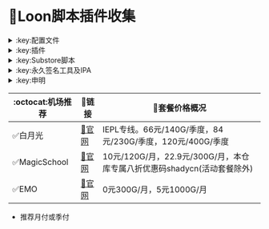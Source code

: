 # :balloon:Loon脚本插件收集  

<details>
  <summary>:key:配置文件</summary>    
    
|:octocat:配置文件|:link:链接|:pushpin:操作说明|
|--|--|--|
|:warning:含完整脚本及插件的配置文件|[:link:链接地址](https://raw.githubusercontent.com/deezertidal/private/main/Loon_Full.conf)|配置-编辑-从URL下载-粘贴链接（降低维护频率）
|:white_check_mark:基础配置文件（推荐）|[:link:链接地址](https://raw.githubusercontent.com/deezertidal/private/main/Loon_Basic.conf)|配置-编辑-从URL下载-粘贴链接（自行添加需要的脚本插件）

</details>

<details>
   <summary>:key:插件</summary>    

|:octocat:插件|:link:链接|:pushpin:操作说明|
|--|--|--|
|:white_check_mark:Sub-Store|[:link:链接地址](https://raw.githubusercontent.com/Peng-YM/Sub-Store/master/config/Loon.plugin)|配置-插件-粘贴链接
|:white_check_mark:百度云加速|[:link:链接地址](https://raw.githubusercontent.com/deezertidal/private/main/BaiduCloud.plugin)|配置-插件-粘贴链接
|:white_check_mark:扫描全能王|[:link:链接地址](https://raw.githubusercontent.com/deezertidal/private/main/CamScanner.plugin)|配置-插件-粘贴链接
|:white_check_mark:Emby|[:link:链接地址](https://raw.githubusercontent.com/deezertidal/private/main/Emby.plugin)|配置-插件-粘贴链接
|:white_check_mark:酷我会员|[:link:链接地址](https://raw.githubusercontent.com/deezertidal/private/main/KuwoVip.plugin)|配置-插件-粘贴链接
|:white_check_mark:酷我数字专辑解锁|[:link:链接地址](https://raw.githubusercontent.com/deezertidal/private/main/kuwo-unlock.plugin)|配置-插件-粘贴链接
|:white_check_mark:历史价格|[:link:链接地址](https://raw.githubusercontent.com/deezertidal/private/main/Price.plugin)|配置-插件-粘贴链接
|:white_check_mark:WPS会员解锁|[:link:链接地址](https://raw.githubusercontent.com/deezertidal/private/main/WPS.plugin)|配置-插件-粘贴链接
|:white_check_mark:Nicegram会员解锁|[:link:链接地址](https://raw.githubusercontent.com/deezertidal/private/main/nicegram.plugin)|配置-插件-粘贴链接
|:white_check_mark:财新文章解锁|[:link:链接地址](https://raw.githubusercontent.com/deezertidal/private/main/caixin.plugin)|配置-插件-粘贴链接
|:white_check_mark:spotify会员解锁|[:link:链接地址](https://raw.githubusercontent.com/deezertidal/private/main/SpotifyPremium.plugin)|配置-插件-粘贴链接
|:white_check_mark:SoundCloud Go+|[:link:链接地址](https://raw.githubusercontent.com/deezertidal/private/main/soundcloud.plugin)|配置-插件-粘贴链接
|❌Tidal会员解锁|[:link:链接地址](https://raw.githubusercontent.com/deezertidal/private/main/Tidal-HiFi.plugin)|配置-插件-粘贴链接
|:white_check_mark:切换百度搜索|[:link:链接地址](https://raw.githubusercontent.com/deezertidal/private/main/B-Search.plugin)|配置-插件-粘贴链接 地址栏输入bd+空格+关键字
|:white_check_mark:代理链路检测|[:link:链接地址](https://raw.githubusercontent.com/deezertidal/private/main/NodeLinkCheck.plugin)|配置-插件-粘贴链接
|:white_check_mark:网络模式切换|[:link:链接地址](https://raw.githubusercontent.com/deezertidal/private/main/Running-Mode.plugin)|配置-插件-粘贴链接 自行修改[脚本](https://raw.githubusercontent.com/deezertidal/private/main/Running-Mode.js)参数
|:white_check_mark:广告屏蔽|[:link:链接地址](https://raw.githubusercontent.com/deezertidal/private/main/AdBlock.plugin)|配置-插件-粘贴链接
|:white_check_mark:波点音乐|[:link:链接地址](https://raw.githubusercontent.com/deezertidal/private/main/Bodian.plugin)|配置-插件-粘贴链接
|:white_check_mark:禁用iOS更新|[:link:链接地址](https://raw.githubusercontent.com/deezertidal/private/main/DisableUpdate.plugin)|配置-插件-粘贴链接
|:white_check_mark:奈飞评分|[:link:链接地址](https://raw.githubusercontent.com/deezertidal/private/main/Ratings.plugin)|配置-插件-粘贴链接
|:white_check_mark:番茄小说|[:link:链接地址](https://raw.githubusercontent.com/deezertidal/private/main/fanqienovel.plugin)|配置-插件-粘贴链接
|:white_check_mark:TestFlight|[:link:链接地址](https://raw.githubusercontent.com/deezertidal/private/main/iRingo_TestFlight.plugin)|配置-插件-粘贴链接
|:white_check_mark:BoxJS|[:link:链接地址](https://raw.githubusercontent.com/chavyleung/scripts/master/box/rewrite/boxjs.rewrite.loon.tf.plugin)|配置-插件-粘贴链接-safari-boxjs.com-添加到主屏幕
|:white_check_mark:Bili换区|[:link:链接地址](https://raw.githubusercontent.com/Coldvvater/Loon/master/Plugin/Bili_Auto_Regions.plugin)|配置-插件-粘贴链接
|:white_check_mark:Q-Search|[:link:链接地址](https://raw.githubusercontent.com/Coldvvater/Loon/master/Plugin/Q-Search.plugin)|配置-插件-粘贴链接（需设置duckduckgo为默认搜索引擎）
|:white_check_mark:豆瓣影视|[:link:链接地址](https://raw.githubusercontent.com/Coldvvater/Loon/master/Plugin/DouBanPlay.plugin)|配置-插件-粘贴链接
|:white_check_mark:字幕增强双语|[:link:链接地址](https://raw.githubusercontent.com/DualSubs/DualSubs/main/plugin/DualSubs.plugin)|配置-插件-粘贴链接
|:white_check_mark:YouTube双语|[:link:链接地址](https://raw.githubusercontent.com/DualSubs/DualSubs/main/plugin/DualSubs.YouTube.plugin)|配置-插件-粘贴链接
|:white_check_mark:签到脚本Cookie获取|[:link:链接地址](https://raw.githubusercontent.com/NobyDa/Script/master/Loon/Loon_GetCookie.plugin)|配置-插件-粘贴链接
|:white_check_mark:TF账户管理|[:link:链接地址](https://raw.githubusercontent.com/NobyDa/Script/master/Loon/Loon_TF_Account.plugin)|配置-插件-粘贴链接
|:white_check_mark:巴哈姆特动画疯|[:link:链接地址](https://raw.githubusercontent.com/NobyDa/Script/master/Loon/Loon_Bahamut_ADS.plugin)|配置-插件-粘贴链接
|:white_check_mark:115网盘|[:link:链接地址](https://raw.githubusercontent.com/Tartarus2014/Loon-Script/master/Plugin/115.plugin)|配置-插件-粘贴链接
|:white_check_mark:节点流媒体支持检测|[:link:链接地址](https://raw.githubusercontent.com/Tartarus2014/Loon-Script/master/Plugin/MediaCheck.plugin)|配置-插件-粘贴链接
|:white_check_mark:Youtube去广告|[:link:链接地址](https://raw.githubusercontent.com/Tartarus2014/Loon-Script/master/Plugin/Block/YouTubeAds.plugin)|配置-插件-粘贴链接
|:white_check_mark:微博去广告|[:link:链接地址](https://raw.githubusercontent.com/Tartarus2014/Loon-Script/master/Plugin/Block/WeiboAds.plugin)|配置-插件-粘贴链接
|:white_check_mark:知乎去广告|[:link:链接地址](https://raw.githubusercontent.com/Tartarus2014/Loon-Script/master/Plugin/Block/ZhiHu.plugin)|配置-插件-粘贴链接
|:white_check_mark:跳过代理检测|[:link:链接地址](https://raw.githubusercontent.com/Tartarus2014/Loon-Script/master/Plugin/skip-proxy.plugin)|配置-插件-粘贴链接
|:white_check_mark:DNS解析|[:link:链接地址](https://raw.githubusercontent.com/VirgilClyne/VirgilClyne/main/modules/DNS/DNS.plugin)|配置-插件-粘贴链接
|:white_check_mark:iOS天气|[:link:链接地址](https://raw.githubusercontent.com/VirgilClyne/iRingo/main/plugin/Weather.plugin)|配置-插件-粘贴链接
|:white_check_mark:iOS定位|[:link:链接地址](https://raw.githubusercontent.com/VirgilClyne/iRingo/main/plugin/Location.plugin)|配置-插件-粘贴链接
|:white_check_mark:iOSMitM|[:link:链接地址](https://raw.githubusercontent.com/VirgilClyne/iRingo/main/plugin/MitM.plugin)|配置-插件-粘贴链接
|:white_check_mark:Siri|[:link:链接地址](https://raw.githubusercontent.com/VirgilClyne/iRingo/main/plugin/Siri.plugin)|配置-插件-粘贴链接
|:white_check_mark:Apple News|[:link:链接地址](https://raw.githubusercontent.com/VirgilClyne/iRingo/main/plugin/News.plugin)|配置-插件-粘贴链接
|:white_check_mark:Apple TV|[:link:链接地址](https://raw.githubusercontent.com/VirgilClyne/iRingo/main/plugin/TV.plugin)|配置-插件-粘贴链接
|:white_check_mark:流利说解锁|[:link:链接地址](https://raw.githubusercontent.com/deezertidal/private/main/lls.plugin)|配置-插件-粘贴链接
|:white_check_mark:JibJab|[:link:链接地址](https://raw.githubusercontent.com/deezertidal/private/main/jibjab.plugin)|配置-插件-粘贴链接
|:white_check_mark:Mix Camera|[:link:链接地址](https://raw.githubusercontent.com/deezertidal/private/main/mix.plugin)|配置-插件-粘贴链接
|:white_check_mark:Picsart|[:link:链接地址](https://raw.githubusercontent.com/deezertidal/private/main/picsart.plugin)|配置-插件-粘贴链接
|:white_check_mark:Polarr|[:link:链接地址](https://raw.githubusercontent.com/deezertidal/private/main/polarr.plugin)|配置-插件-粘贴链接
|:white_check_mark:皮皮虾|[:link:链接地址](https://raw.githubusercontent.com/deezertidal/private/main/ppx.plugin)|配置-插件-粘贴链接
|:white_check_mark:VSCO|[:link:链接地址](https://raw.githubusercontent.com/deezertidal/private/main/vsco.plugin)|配置-插件-粘贴链接
|:white_check_mark:小影|[:link:链接地址](https://raw.githubusercontent.com/deezertidal/private/main/xiaoying.plugin)|配置-插件-粘贴链接
|:white_check_mark:香蕉视频|[:link:链接地址](https://raw.githubusercontent.com/deezertidal/private/main/xjsp.plugin)|配置-插件-粘贴链接
|:white_check_mark:ColorWidgets小组件|[:link:链接地址](https://raw.githubusercontent.com/deezertidal/private/main/colorwidgets.plugin)|配置-插件-粘贴链接
|:white_check_mark:Alarmy闹钟解锁|[:link:链接地址](https://raw.githubusercontent.com/deezertidal/private/main/alarmy.plugin)|配置-插件-粘贴链接
|:white_check_mark:彩云天气提醒|[:link:链接地址](https://raw.githubusercontent.com/deezertidal/private/main/caiyun.plugin)|配置-插件-粘贴链接
|:white_check_mark:Aloha浏览器|[:link:链接地址](https://raw.githubusercontent.com/deezertidal/private/main/aloha.plugin)|配置-插件-粘贴链接
|:white_check_mark:BedtimeFan助眠风扇|[:link:链接地址](https://raw.githubusercontent.com/deezertidal/private/main/BedtimeFan.plugin)|配置-插件-粘贴链接
|:white_check_mark:Bazaart解锁|[:link:链接地址](https://raw.githubusercontent.com/deezertidal/private/main/bazaart.plugin)|配置-插件-粘贴链接
|:white_check_mark:DailyYoga解锁|[:link:链接地址](https://raw.githubusercontent.com/deezertidal/private/main/daily-yoga.plugin)|配置-插件-粘贴链接
|:white_check_mark:Darkroom解锁|[:link:链接地址](https://raw.githubusercontent.com/deezertidal/private/main/darkroom.plugin)|配置-插件-粘贴链接
|:white_check_mark:Fabulous解锁|[:link:链接地址](https://raw.githubusercontent.com/deezertidal/private/main/fabulous.plugin)|配置-插件-粘贴链接
|:white_check_mark:Invideo解锁|[:link:链接地址](https://raw.githubusercontent.com/deezertidal/private/main/invideo.plugin)|配置-插件-粘贴链接
|:white_check_mark:忆飞Gif解锁|[:link:链接地址](https://raw.githubusercontent.com/deezertidal/private/main/giftr.plugin)|配置-插件-粘贴链接
|:white_check_mark:句读解锁|[:link:链接地址](https://raw.githubusercontent.com/deezertidal/private/main/judou.plugin)|配置-插件-粘贴链接
|:white_check_mark:Kika会员解锁|[:link:链接地址](https://raw.githubusercontent.com/deezertidal/private/main/kika.plugin)|配置-插件-粘贴链接
|:white_check_mark:Mojo会员解锁|[:link:链接地址](https://raw.githubusercontent.com/deezertidal/private/main/mojo.plugin)|配置-插件-粘贴链接
|:white_check_mark:Musixmatch解锁|[:link:链接地址](https://raw.githubusercontent.com/deezertidal/private/main/musixmatch.plugin)|配置-插件-粘贴链接
|:white_check_mark:MyFitnessPal解锁|[:link:链接地址](https://raw.githubusercontent.com/deezertidal/private/main/myfitnesspal.plugin)|配置-插件-粘贴链接
|:white_check_mark:Now冥想解锁|[:link:链接地址](https://raw.githubusercontent.com/deezertidal/private/main/now.plugin)|配置-插件-粘贴链接
|:white_check_mark:奶由壁纸解锁|[:link:链接地址](https://raw.githubusercontent.com/deezertidal/private/main/nybz.plugin)|配置-插件-粘贴链接
|:white_check_mark:Piccollage解锁|[:link:链接地址](https://raw.githubusercontent.com/deezertidal/private/main/piccollage.plugin)|配置-插件-粘贴链接
|:white_check_mark:Pixelcut解锁|[:link:链接地址](https://raw.githubusercontent.com/deezertidal/private/main/pixelcut.plugin)|配置-插件-粘贴链接
|:white_check_mark:时光手账解锁|[:link:链接地址](https://raw.githubusercontent.com/deezertidal/private/main/sgsz.plugin)|配置-插件-粘贴链接
|:white_check_mark:ShadowLink解锁会员节点|[:link:链接地址](https://raw.githubusercontent.com/deezertidal/private/main/shadowlinkvpn.plugin)|配置-插件-粘贴链接
|:white_check_mark:Smallpdf解锁|[:link:链接地址](https://raw.githubusercontent.com/deezertidal/private/main/smallpdf.plugin)|配置-插件-粘贴链接
|:white_check_mark:Tangerine解锁|[:link:链接地址](https://raw.githubusercontent.com/deezertidal/private/main/tangerine.plugin)|配置-插件-粘贴链接
|:white_check_mark:Ten Percent解锁|[:link:链接地址](https://raw.githubusercontent.com/deezertidal/private/main/tenpercent.plugin)|配置-插件-粘贴链接
|:white_check_mark:迅雷会员解锁|[:link:链接地址](https://raw.githubusercontent.com/deezertidal/private/main/thunder.plugin)|配置-插件-粘贴链接
|:white_check_mark:Workout For Women解锁|[:link:链接地址](https://raw.githubusercontent.com/deezertidal/private/main/wfw.plugin)|配置-插件-粘贴链接
|:white_check_mark:Widgetsmith解锁|[:link:链接地址](https://raw.githubusercontent.com/deezertidal/private/main/widgetsmith.plugin)|配置-插件-粘贴链接
|:white_check_mark:万能变声器解锁|[:link:链接地址](https://raw.githubusercontent.com/deezertidal/private/main/wnbsq.plugin)|配置-插件-粘贴链接
|:white_check_mark:指尖时光解锁会员|[:link:链接地址](https://raw.githubusercontent.com/deezertidal/private/main/zjsg.plugin)|配置-插件-粘贴链接
|:white_check_mark:傲软抠图会员|[:link:链接地址](https://raw.githubusercontent.com/deezertidal/private/main/apowersoft.plugin)|配置-插件-粘贴链接
|:white_check_mark:Appraven Pro|[:link:链接地址](https://raw.githubusercontent.com/deezertidal/private/main/appraven.plugin)|配置-插件-粘贴链接
|:white_check_mark:布丁锁屏|[:link:链接地址](https://raw.githubusercontent.com/deezertidal/private/main/bdsp.plugin)|配置-插件-粘贴链接
|:white_check_mark:Bilibili 1080P|[:link:链接地址](https://raw.githubusercontent.com/deezertidal/private/main/bili.plugin)|配置-插件-粘贴链接
|:white_check_mark:BOOM会员解锁|[:link:链接地址](https://raw.githubusercontent.com/deezertidal/private/main/boom.plugin)|配置-插件-粘贴链接
|:white_check_mark:克拉壁纸|[:link:链接地址](https://raw.githubusercontent.com/deezertidal/private/main/clarity.plugin)|配置-插件-粘贴链接
|:white_check_mark:彩云天气SVIP|[:link:链接地址](https://raw.githubusercontent.com/deezertidal/private/main/colorweather.plugin)|配置-插件-粘贴链接
|:white_check_mark:Ellabook VIP|[:link:链接地址](https://raw.githubusercontent.com/deezertidal/private/main/ellabook.plugin)|配置-插件-粘贴链接
|:white_check_mark:Fimo Pro|[:link:链接地址](https://raw.githubusercontent.com/deezertidal/private/main/fimo.plugin)|配置-插件-粘贴链接
|:white_check_mark:FT中文网|[:link:链接地址](https://raw.githubusercontent.com/deezertidal/private/main/ft.plugin)|配置-插件-粘贴链接
|:white_check_mark:i Love PDF解锁|[:link:链接地址](https://raw.githubusercontent.com/deezertidal/private/main/ilovepdf.plugin)|配置-插件-粘贴链接
|:white_check_mark:美图秀秀VIP|[:link:链接地址](https://raw.githubusercontent.com/deezertidal/private/main/meituxx.plugin)|配置-插件-粘贴链接
|:white_check_mark:起伏会员解锁|[:link:链接地址](https://raw.githubusercontent.com/deezertidal/private/main/qifu.plugin)|配置-插件-粘贴链接
|:white_check_mark:Symbolab Pro|[:link:链接地址](https://raw.githubusercontent.com/deezertidal/private/main/symbolab.plugin)|配置-插件-粘贴链接
|:white_check_mark:Pixiv Show|[:link:链接地址](https://raw.githubusercontent.com/I-am-R-E/Functional-Store-Hub/Master/PixivShow/Loon.plugin)|配置-插件-粘贴链接
|:white_check_mark:B612咔叽|[:link:链接地址](https://raw.githubusercontent.com/deezertidal/private/main/b612.plugin)|配置-插件-粘贴链接
|:white_check_mark:儿歌点点会员|[:link:链接地址](https://raw.githubusercontent.com/deezertidal/private/main/egdd.plugin)|配置-插件-粘贴链接
|:white_check_mark:hyperweb会员解锁|[:link:链接地址](https://raw.githubusercontent.com/deezertidal/private/main/hyperweb.plugin)|配置-插件-粘贴链接
|:white_check_mark:Molycam会员|[:link:链接地址](https://raw.githubusercontent.com/deezertidal/private/main/molycam.plugin)|配置-插件-粘贴链接
|:white_check_mark:Photomath会员|[:link:链接地址](https://raw.githubusercontent.com/deezertidal/private/main/photomath.plugin)|配置-插件-粘贴链接
|:white_check_mark:西窗烛解锁|[:link:链接地址](https://raw.githubusercontent.com/deezertidal/private/main/xcz.plugin)|配置-插件-粘贴链接
|:white_check_mark:Accuweather解锁|[:link:链接地址](https://raw.githubusercontent.com/deezertidal/private/main/accu.plugin)|配置-插件-粘贴链接
|:white_check_mark:Meistertask解锁|[:link:链接地址](https://raw.githubusercontent.com/deezertidal/private/main/meistertask.plugin)|配置-插件-粘贴链接
|:white_check_mark:一言解锁|[:link:链接地址](https://raw.githubusercontent.com/deezertidal/private/main/yiyan.plugin)|配置-插件-粘贴链接
|:white_check_mark:Fantastical解锁|[:link:链接地址](https://raw.githubusercontent.com/deezertidal/private/main/fantastical.plugin)|配置-插件-粘贴链接
|:white_check_mark:云听解锁|[:link:链接地址](https://raw.githubusercontent.com/deezertidal/private/main/yunting.plugin)|配置-插件-粘贴链接
|:white_check_mark:豌豆清单解锁|[:link:链接地址](https://raw.githubusercontent.com/deezertidal/private/main/wdqd.plugin)|配置-插件-粘贴链接
|:white_check_mark:EMMO解锁|[:link:链接地址](https://raw.githubusercontent.com/deezertidal/private/main/emmo.plugin)|配置-插件-粘贴链接
|:white_check_mark:小习惯解锁|[:link:链接地址](https://raw.githubusercontent.com/deezertidal/private/main/xxg.plugin)|配置-插件-粘贴链接
|:white_check_mark:读书笔记解锁|[:link:链接地址](https://raw.githubusercontent.com/deezertidal/private/main/dsbj.plugin)|配置-插件-粘贴链接
|:white_check_mark:斑马海报解锁|[:link:链接地址](https://raw.githubusercontent.com/deezertidal/private/main/zebra.plugin)|配置-插件-粘贴链接
|:white_check_mark:My Plate解锁|[:link:链接地址](https://raw.githubusercontent.com/deezertidal/private/main/myplate.plugin)|配置-插件-粘贴链接
|❌I AM解锁|[:link:链接地址](https://raw.githubusercontent.com/deezertidal/private/main/iam.plugin)|配置-插件-粘贴链接
|:white_check_mark:iMuseum解锁|[:link:链接地址](https://raw.githubusercontent.com/deezertidal/private/main/imuseum.plugin)|配置-插件-粘贴链接
|:white_check_mark:Audiomack解锁|[:link:链接地址](https://raw.githubusercontent.com/deezertidal/private/main/audiomack.plugin)|配置-插件-粘贴链接
|:white_check_mark:Grammarly解锁|[:link:链接地址](https://raw.githubusercontent.com/deezertidal/private/main/grammarly.plugin)|配置-插件-粘贴链接
|:white_check_mark:TOKCAM解锁|[:link:链接地址](https://raw.githubusercontent.com/deezertidal/private/main/tokcam.plugin)|配置-插件-粘贴链接
|:white_check_mark:图图记账解锁|[:link:链接地址](https://raw.githubusercontent.com/deezertidal/private/main/tutu.plugin)|配置-插件-粘贴链接
|:white_check_mark:WallCraft解锁|[:link:链接地址](https://raw.githubusercontent.com/deezertidal/private/main/wallcraft.plugin)|配置-插件-粘贴链接
|:white_check_mark:新语听书解锁|[:link:链接地址](https://raw.githubusercontent.com/deezertidal/private/main/xyts.plugin)|配置-插件-粘贴链接
|:white_check_mark:一甜相机解锁|[:link:链接地址](https://raw.githubusercontent.com/deezertidal/private/main/yitian.plugin)|配置-插件-粘贴链接
|:white_check_mark:Grow解锁|[:link:链接地址](https://raw.githubusercontent.com/deezertidal/private/main/grow.plugin)|配置-插件-粘贴链接
|:white_check_mark:Xmind思维导图|[:link:链接地址](https://raw.githubusercontent.com/deezertidal/private/main/xmind.plugin)|配置-插件-粘贴链接
|:white_check_mark:微信公众号去广告|[:link:链接地址](https://raw.githubusercontent.com/deezertidal/private/main/wechatad.plugin)|配置-插件-粘贴链接
|:white_check_mark:微博去广告|[:link:链接地址](https://raw.githubusercontent.com/deezertidal/private/main/weiboad.plugin)|配置-插件-粘贴链接
|:white_check_mark:APP启动页去广告|[:link:链接地址](https://raw.githubusercontent.com/deezertidal/private/main/startingad.plugin)|配置-插件-粘贴链接
|:white_check_mark:哔哩哔哩去广告|[:link:链接地址](https://raw.githubusercontent.com/deezertidal/private/main/biliad.plugin)|配置-插件-粘贴链接
|:white_check_mark:喜马拉雅去广告|[:link:链接地址](https://raw.githubusercontent.com/deezertidal/private/main/xmlyad.plugin)|配置-插件-粘贴链接
|:white_check_mark:网易蜗牛阅读|[:link:链接地址](https://raw.githubusercontent.com/deezertidal/private/main/wnds.plugin)|配置-插件-粘贴链接
|:white_check_mark:马卡龙玩图|[:link:链接地址](https://raw.githubusercontent.com/deezertidal/private/main/mklwt.plugin)|配置-插件-粘贴链接
|:white_check_mark:第一弹解锁|[:link:链接地址](https://raw.githubusercontent.com/deezertidal/private/main/dyd.plugin)|配置-插件-粘贴链接
|:white_check_mark:海豚记账本|[:link:链接地址](https://raw.githubusercontent.com/deezertidal/private/main/htjzb.plugin)|配置-插件-粘贴链接
|:white_check_mark:PEAK解锁|[:link:链接地址](https://raw.githubusercontent.com/deezertidal/private/main/peak.plugin)|配置-插件-粘贴链接
|:white_check_mark:Pillow解锁|[:link:链接地址](https://raw.githubusercontent.com/deezertidal/private/main/pillow.plugin)|配置-插件-粘贴链接
|:white_check_mark:PocketLists解锁|[:link:链接地址](https://raw.githubusercontent.com/deezertidal/private/main/pocketlists.plugin)|配置-插件-粘贴链接
|:white_check_mark:知音漫客解锁|[:link:链接地址](https://raw.githubusercontent.com/deezertidal/private/main/zymk.plugin)|配置-插件-粘贴链接
|:white_check_mark:有道云笔记解锁|[:link:链接地址](https://raw.githubusercontent.com/deezertidal/private/main/ydybj.plugin)|配置-插件-粘贴链接
|:white_check_mark:Vista看天下解锁|[:link:链接地址](https://raw.githubusercontent.com/deezertidal/private/main/vista.plugin)|配置-插件-粘贴链接
|:white_check_mark:PhotosShop Express会员解锁|[:link:链接地址](https://raw.githubusercontent.com/deezertidal/private/main/photoshop.plugin)|配置-插件-粘贴链接
|:white_check_mark:人人视频去广告|[:link:链接地址](https://raw.githubusercontent.com/deezertidal/private/main/rrsp.plugin)|配置-插件-粘贴链接
|:white_check_mark:七猫小说解锁|[:link:链接地址](https://raw.githubusercontent.com/deezertidal/private/main/qmxs.plugin)|配置-插件-粘贴链接
|:white_check_mark:漫画台小程序解锁|[:link:链接地址](https://raw.githubusercontent.com/deezertidal/private/main/mht.plugin)|配置-插件-粘贴链接
|:white_check_mark:Notability解锁|[:link:链接地址](https://raw.githubusercontent.com/deezertidal/private/main/notability.plugin)|配置-插件-粘贴链接
|:white_check_mark:爱美剧解锁|[:link:链接地址](https://raw.githubusercontent.com/deezertidal/private/main/amj.plugin)|配置-插件-粘贴链接
|:white_check_mark:白描黄金会员|[:link:链接地址](https://raw.githubusercontent.com/deezertidal/private/main/baimiao.plugin)|配置-插件-粘贴链接
|:white_check_mark:OldRoll相机解锁|[:link:链接地址](https://raw.githubusercontent.com/deezertidal/private/main/oldroll.plugin)|配置-插件-粘贴链接
|:white_check_mark:少年得到解锁会员|[:link:链接地址](https://raw.githubusercontent.com/deezertidal/private/main/sndd.plugin)|配置-插件-粘贴链接
|:white_check_mark:大蓝鲸|[:link:链接地址](https://raw.githubusercontent.com/deezertidal/private/main/dalanjing.plugin)|配置-插件-粘贴链接
|:white_check_mark:螺畤大语文解锁会员|[:link:链接地址](https://raw.githubusercontent.com/deezertidal/private/main/lsdyw.plugin)|配置-插件-粘贴链接
|:white_check_mark:语文趣配音解锁会员|[:link:链接地址](https://raw.githubusercontent.com/deezertidal/private/main/ywqpy.plugin)|配置-插件-粘贴链接
|:white_check_mark:配音秀解锁会员|[:link:链接地址](https://raw.githubusercontent.com/deezertidal/private/main/pyx.plugin)|配置-插件-粘贴链接
|:white_check_mark:纸条年度会员解锁|[:link:链接地址](https://raw.githubusercontent.com/deezertidal/private/main/zhitiao.plugin)|配置-插件-粘贴链接
|:white_check_mark:石墨文档解锁|[:link:链接地址](https://raw.githubusercontent.com/deezertidal/private/main/smwd.plugin)|配置-插件-粘贴链接
|:white_check_mark:美篇解锁vip|[:link:链接地址](https://raw.githubusercontent.com/deezertidal/private/main/meipian.plugin)|配置-插件-粘贴链接
|:white_check_mark:Adobe LightRoom解锁|[:link:链接地址](https://raw.githubusercontent.com/deezertidal/private/main/lightroom.plugin)|配置-插件-粘贴链接
|:white_check_mark:Calm解锁|[:link:链接地址](https://raw.githubusercontent.com/deezertidal/private/main/calm.plugin)|配置-插件-粘贴链接
|:white_check_mark:NFC门禁卡公交卡|[:link:链接地址](https://raw.githubusercontent.com/deezertidal/private/main/nfc.plugin)|配置-插件-粘贴链接
|:white_check_mark:搜图神器|[:link:链接地址](https://raw.githubusercontent.com/deezertidal/private/main/stsq.plugin)|配置-插件-粘贴链接
|:white_check_mark:https抓包|[:link:链接地址](https://raw.githubusercontent.com/deezertidal/private/main/https.plugin)|配置-插件-粘贴链接
|:white_check_mark:SSA丝社|[:link:链接地址](https://raw.githubusercontent.com/deezertidal/private/main/ssa.plugin)|配置-插件-粘贴链接
|:white_check_mark:小小优趣|[:link:链接地址](https://raw.githubusercontent.com/deezertidal/private/main/xxyq.plugin)|配置-插件-粘贴链接
|:white_check_mark:幻影相册|[:link:链接地址](https://raw.githubusercontent.com/deezertidal/private/main/hyxc.plugin)|配置-插件-粘贴链接
|:white_check_mark:精塾国学|[:link:链接地址](https://raw.githubusercontent.com/deezertidal/private/main/jsgx.plugin)|配置-插件-粘贴链接
|:white_check_mark:PrettyUp|[:link:链接地址](https://raw.githubusercontent.com/deezertidal/private/main/prettyup.plugin)|配置-插件-粘贴链接
|:white_check_mark:Cubox|[:link:链接地址](https://raw.githubusercontent.com/deezertidal/private/main/cubox.plugin)|配置-插件-粘贴链接
|:white_check_mark:pandora订阅管理|[:link:链接地址](https://raw.githubusercontent.com/deezertidal/private/main/pandora.plugin)|配置-插件-粘贴链接
|:white_check_mark:微信阅读积分兑换|[:link:链接地址](https://raw.githubusercontent.com/deezertidal/private/main/wechatread.plugin)|请查阅脚本内教程
|:white_check_mark:来音智能陪练|[:link:链接地址](https://raw.githubusercontent.com/deezertidal/private/main/ly.plugin)|配置-插件-粘贴链接
|:white_check_mark:熊掌记|[:link:链接地址](https://raw.githubusercontent.com/deezertidal/private/main/xzj.plugin)|配置-插件-粘贴链接
|❌Notboring解锁|[:link:链接地址](https://raw.githubusercontent.com/deezertidal/private/main/notboring.plugin)|配置-插件-粘贴链接
|:white_check_mark:如期扫码解锁|[:link:链接地址](https://raw.githubusercontent.com/deezertidal/private/main/rq.plugin)|配置-插件-粘贴链接
|:white_check_mark:CEO周课|[:link:链接地址](https://raw.githubusercontent.com/deezertidal/private/main/ceo.plugin)|配置-插件-粘贴链接
|:white_check_mark:Fileball|[:link:链接地址](https://raw.githubusercontent.com/deezertidal/private/main/fileball.plugin)|配置-插件-粘贴链接
|:white_check_mark:1blocker|[:link:链接地址](https://raw.githubusercontent.com/deezertidal/private/main/1blocker.plugin)|配置-插件-粘贴链接
|:white_check_mark:AI换脸秀|[:link:链接地址](https://raw.githubusercontent.com/deezertidal/private/main/ai.plugin)|配置-插件-粘贴链接
|:white_check_mark:proknockout|[:link:链接地址](https://raw.githubusercontent.com/deezertidal/private/main/proknockout.plugin)|配置-插件-粘贴链接
|:white_check_mark:青柠海报|[:link:链接地址](https://raw.githubusercontent.com/deezertidal/private/main/qnhb.plugin)|配置-插件-粘贴链接
|:white_check_mark:FainTV|[:link:链接地址](https://raw.githubusercontent.com/deezertidal/private/main/faintv.plugin)|配置-插件-粘贴链接
|:white_check_mark:微信听书|[:link:链接地址](https://raw.githubusercontent.com/deezertidal/private/main/wxts.plugin)|配置-插件-粘贴链接
|:white_check_mark:人民日报去广告|[:link:链接地址](https://raw.githubusercontent.com/deezertidal/private/main/rmrb.plugin)|配置-插件-粘贴链接
|:white_check_mark:爱企查|[:link:链接地址](https://raw.githubusercontent.com/deezertidal/private/main/aqc.plugin)|配置-插件-粘贴链接
|:white_check_mark:微信读书免费卡解锁|[:link:链接地址](https://raw.githubusercontent.com/deezertidal/private/main/wxds.plugin)|配置-插件-粘贴链接
|:white_check_mark:chic|[:link:链接地址](https://raw.githubusercontent.com/deezertidal/private/main/chic.plugin)|配置-插件-粘贴链接
|:white_check_mark:有道词典|[:link:链接地址](https://raw.githubusercontent.com/deezertidal/private/main/ydcd.plugin)|配置-插件-粘贴链接
|:white_check_mark:一路听天下|[:link:链接地址](https://raw.githubusercontent.com/deezertidal/private/main/ylttx.plugin)|配置-插件-粘贴链接
|:white_check_mark:网速测试大师|[:link:链接地址](https://raw.githubusercontent.com/deezertidal/private/main/wscsds.plugin)|配置-插件-粘贴链接
|:white_check_mark:网速管家|[:link:链接地址](https://raw.githubusercontent.com/deezertidal/private/main/wsgj.plugin)|配置-插件-粘贴链接
|:white_check_mark:EFEKT美易|[:link:链接地址](https://raw.githubusercontent.com/deezertidal/private/main/efekt.plugin)|配置-插件-粘贴链接
|:white_check_mark:WPS稻壳|[:link:链接地址](https://raw.githubusercontent.com/deezertidal/private/main/doc.plugin)|配置-插件-粘贴链接
|:white_check_mark:米克锁屏|[:link:链接地址](https://raw.githubusercontent.com/deezertidal/private/main/mksp.plugin)|配置-插件-粘贴链接
|:white_check_mark:阿布睡前故事|[:link:链接地址](https://raw.githubusercontent.com/deezertidal/private/main/absqgs.plugin)|配置-插件-粘贴链接
|:white_check_mark:collart|[:link:链接地址](https://raw.githubusercontent.com/deezertidal/private/main/collart.plugin)|配置-插件-粘贴链接
|:white_check_mark:博商小麦|[:link:链接地址](https://raw.githubusercontent.com/deezertidal/private/main/bsxm.plugin)|配置-插件-粘贴链接
|:white_check_mark:MEMRISE|[:link:链接地址](https://raw.githubusercontent.com/deezertidal/private/main/memrise.plugin)|配置-插件-粘贴链接
|:white_check_mark:堆糖|[:link:链接地址](https://raw.githubusercontent.com/deezertidal/private/main/duitang.plugin)|配置-插件-粘贴链接
|:white_check_mark:Flomo|[:link:链接地址](https://raw.githubusercontent.com/deezertidal/private/main/folomo.plugin)|配置-插件-粘贴链接
|:white_check_mark:APTV|[:link:链接地址](https://raw.githubusercontent.com/deezertidal/private/main/aptv.plugin)|配置-插件-粘贴链接
|:white_check_mark:香哈菜谱大全|[:link:链接地址](https://raw.githubusercontent.com/deezertidal/private/main/cp.plugin)|配置-插件-粘贴链接
|:white_check_mark:长相思|[:link:链接地址](https://raw.githubusercontent.com/deezertidal/private/main/cxs.plugin)|配置-插件-粘贴链接
|:white_check_mark:电子请柬制作|[:link:链接地址](https://raw.githubusercontent.com/deezertidal/private/main/dzqj.plugin)|配置-插件-粘贴链接
|:white_check_mark:黄油相机|[:link:链接地址](https://raw.githubusercontent.com/deezertidal/private/main/hyxj.plugin)|配置-插件-粘贴链接
|:white_check_mark:Lingokids|[:link:链接地址](https://raw.githubusercontent.com/deezertidal/private/main/lingokids.plugin)|配置-插件-粘贴链接
|:white_check_mark:百度文库阅读解锁|[:link:链接地址](https://raw.githubusercontent.com/deezertidal/private/main/bdwk.plugin)|配置-插件-粘贴链接
|:white_check_mark:Craft|[:link:链接地址](https://raw.githubusercontent.com/deezertidal/private/main/craft.plugin)|配置-插件-粘贴链接
|:white_check_mark:Panda小组件|[:link:链接地址](https://raw.githubusercontent.com/deezertidal/private/main/panda.plugin)|配置-插件-粘贴链接
|:white_check_mark:Keep|[:link:链接地址](https://raw.githubusercontent.com/deezertidal/private/main/keep.plugin)|配置-插件-粘贴链接
|:white_check_mark:Documents|[:link:链接地址](https://raw.githubusercontent.com/deezertidal/private/main/documents.plugin)|配置-插件-粘贴链接
|:white_check_mark:Planny|[:link:链接地址](https://raw.githubusercontent.com/deezertidal/private/main/planny.plugin)|配置-插件-粘贴链接
|:white_check_mark:Ego Reader|[:link:链接地址](https://raw.githubusercontent.com/deezertidal/private/main/ego.plugin)|配置-插件-粘贴链接
|:white_check_mark:极速扫描仪|[:link:链接地址](https://raw.githubusercontent.com/deezertidal/private/main/jssmy.plugin)|配置-插件-粘贴链接
|:white_check_mark:指尖笔记|[:link:链接地址](https://raw.githubusercontent.com/deezertidal/private/main/zjbj.plugin)|配置-插件-粘贴链接
|:white_check_mark:钱迹|[:link:链接地址](https://raw.githubusercontent.com/deezertidal/private/main/qj.plugin)|配置-插件-粘贴链接
|:white_check_mark:Agenda|[:link:链接地址](https://raw.githubusercontent.com/deezertidal/private/main/agenda.plugin)|配置-插件-粘贴链接
|:white_check_mark:多重搜索|[:link:链接地址](https://raw.githubusercontent.com/deezertidal/private/main/multisearch.plugin)|配置-插件-粘贴链接
|:white_check_mark:即刻运动|[:link:链接地址](https://raw.githubusercontent.com/deezertidal/private/main/jkyd.plugin)|配置-插件-粘贴链接
|:white_check_mark:Day One|[:link:链接地址](https://raw.githubusercontent.com/deezertidal/private/main/dayone.plugin)|配置-插件-粘贴链接
|:white_check_mark:Usage|[:link:链接地址](https://raw.githubusercontent.com/deezertidal/private/main/usage.plugin)|配置-插件-粘贴链接
|:white_check_mark:谜底时钟|[:link:链接地址](https://raw.githubusercontent.com/deezertidal/private/main/mdsz.plugin)|配置-插件-粘贴链接
|:white_check_mark:MoenyThings|[:link:链接地址](https://raw.githubusercontent.com/deezertidal/private/main/moneythings.plugin)|配置-插件-粘贴链接
|:white_check_mark:手机扫描仪|[:link:链接地址](https://raw.githubusercontent.com/deezertidal/private/main/sjsmy.plugin)|配置-插件-粘贴链接
|:white_check_mark:Sorted|[:link:链接地址](https://raw.githubusercontent.com/deezertidal/private/main/sorted.plugin)|配置-插件-粘贴链接
|:white_check_mark:尽简衣橱|[:link:链接地址](https://raw.githubusercontent.com/deezertidal/private/main/jjyc.plugin)|配置-插件-粘贴链接
|:white_check_mark:看理想|[:link:链接地址](https://raw.githubusercontent.com/deezertidal/private/main/klx.plugin)|配置-插件-粘贴链接
|:white_check_mark:目标地图|[:link:链接地址](https://raw.githubusercontent.com/deezertidal/private/main/mbdt.plugin)|配置-插件-粘贴链接
|:white_check_mark:拼图酱|[:link:链接地址](https://raw.githubusercontent.com/deezertidal/private/main/ptj.plugin)|配置-插件-粘贴链接
|:white_check_mark:向日葵阅读|[:link:链接地址](https://raw.githubusercontent.com/deezertidal/private/main/xrk.plugin)|配置-插件-粘贴链接
|:white_check_mark:卡片日记|[:link:链接地址](https://raw.githubusercontent.com/deezertidal/private/main/kprj.plugin)|配置-插件-粘贴链接
|:white_check_mark:莉景天气|[:link:链接地址](https://raw.githubusercontent.com/deezertidal/private/main/ljtq.plugin)|配置-插件-粘贴链接
|:white_check_mark:Motivation|[:link:链接地址](https://raw.githubusercontent.com/deezertidal/private/main/motivation.plugin)|配置-插件-粘贴链接
|:white_check_mark:PDF Viewer|[:link:链接地址](https://raw.githubusercontent.com/deezertidal/private/main/pdfviewer.plugin)|配置-插件-粘贴链接
|:white_check_mark:Percento|[:link:链接地址](https://raw.githubusercontent.com/deezertidal/private/main/percento.plugin)|配置-插件-粘贴链接
|:white_check_mark:Pixelance|[:link:链接地址](https://raw.githubusercontent.com/deezertidal/private/main/pixelance.plugin)|配置-插件-粘贴链接
|:white_check_mark:Retake|[:link:链接地址](https://raw.githubusercontent.com/deezertidal/private/main/retake.plugin)|配置-插件-粘贴链接
|:white_check_mark:色采|[:link:链接地址](https://raw.githubusercontent.com/deezertidal/private/main/sc.plugin)|配置-插件-粘贴链接
|:white_check_mark:闪萌表情|[:link:链接地址](https://raw.githubusercontent.com/deezertidal/private/main/smbq.plugin)|配置-插件-粘贴链接
|:white_check_mark:音频剪辑|[:link:链接地址](https://raw.githubusercontent.com/deezertidal/private/main/ypjj.plugin)|配置-插件-粘贴链接
|:white_check_mark:Varlens|[:link:链接地址](https://raw.githubusercontent.com/deezertidal/private/main/varlens.plugin)|配置-插件-粘贴链接
|:white_check_mark:一木记账|[:link:链接地址](https://raw.githubusercontent.com/deezertidal/private/main/ymjz.plugin)|配置-插件-粘贴链接
|:white_check_mark:Drafts|[:link:链接地址](https://raw.githubusercontent.com/deezertidal/private/main/drafts.plugin)|配置-插件-粘贴链接
|:white_check_mark:叮叮水印相机|[:link:链接地址](https://raw.githubusercontent.com/deezertidal/private/main/ddsyxj.plugin)|配置-插件-粘贴链接
|:white_check_mark:Emote|[:link:链接地址](https://raw.githubusercontent.com/deezertidal/private/main/emote.plugin)|配置-插件-粘贴链接
|:white_check_mark:灵敢足迹|[:link:链接地址](https://raw.githubusercontent.com/deezertidal/private/main/lgzj.plugin)|配置-插件-粘贴链接
|:white_check_mark:7分钟HIIT运动|[:link:链接地址](https://raw.githubusercontent.com/deezertidal/private/main/seven.plugin)|配置-插件-粘贴链接
|:white_check_mark:私密相册管家|[:link:链接地址](https://raw.githubusercontent.com/deezertidal/private/main/smxcgj.plugin)|配置-插件-粘贴链接
|:white_check_mark:FitnessView|[:link:链接地址](https://raw.githubusercontent.com/deezertidal/private/main/fnv.plugin)|配置-插件-粘贴链接
|:white_check_mark:TODO清单|[:link:链接地址](https://raw.githubusercontent.com/deezertidal/private/main/todo.plugin)|配置-插件-粘贴链接
|:white_check_mark:淘票票评分|[:link:链接地址](https://raw.githubusercontent.com/deezertidal/private/main/tpp.plugin)|配置-插件-粘贴链接
|:white_check_mark:天天豆|[:link:链接地址](https://raw.githubusercontent.com/deezertidal/private/main/ttd.plugin)|配置-插件-粘贴链接
|:white_check_mark:咖映|[:link:链接地址](https://raw.githubusercontent.com/deezertidal/private/main/ky.plugin)|配置-插件-粘贴链接
|:white_check_mark:VCUS|[:link:链接地址](https://raw.githubusercontent.com/deezertidal/private/main/vcus.plugin)|配置-插件-粘贴链接
|:white_check_mark:傲软PDF编辑|[:link:链接地址](https://raw.githubusercontent.com/deezertidal/private/main/arpdfbj.plugin)|配置-插件-粘贴链接
|:white_check_mark:傲软投屏|[:link:链接地址](https://raw.githubusercontent.com/deezertidal/private/main/artp.plugin)|配置-插件-粘贴链接
|:white_check_mark:幻休|[:link:链接地址](https://raw.githubusercontent.com/deezertidal/private/main/hx.plugin)|配置-插件-粘贴链接
|:white_check_mark:绘影字幕|[:link:链接地址](https://raw.githubusercontent.com/deezertidal/private/main/hyzm.plugin)|配置-插件-粘贴链接
|:white_check_mark:汇中考|[:link:链接地址](https://raw.githubusercontent.com/deezertidal/private/main/hzk.plugin)|配置-插件-粘贴链接
|:white_check_mark:iScreen|[:link:链接地址](https://raw.githubusercontent.com/deezertidal/private/main/iscreen.plugin)|配置-插件-粘贴链接
|:white_check_mark:小组件盒子|[:link:链接地址](https://raw.githubusercontent.com/deezertidal/private/main/xzjhz.plugin)|配置-插件-粘贴链接
|:white_check_mark:佐糖|[:link:链接地址](https://raw.githubusercontent.com/deezertidal/private/main/zt.plugin)|配置-插件-粘贴链接
|:white_check_mark:飞鱼计划|[:link:链接地址](https://raw.githubusercontent.com/deezertidal/private/main/fyjh.plugin)|配置-插件-粘贴链接
|:white_check_mark:过期啦|[:link:链接地址](https://raw.githubusercontent.com/deezertidal/private/main/gql.plugin)|配置-插件-粘贴链接
|:white_check_mark:乃糖小组件|[:link:链接地址](https://raw.githubusercontent.com/deezertidal/private/main/nt.plugin)|配置-插件-粘贴链接
|:white_check_mark:一书一课|[:link:链接地址](https://raw.githubusercontent.com/deezertidal/private/main/ysyk.plugin)|配置-插件-粘贴链接
|:white_check_mark:充电助手|[:link:链接地址](https://raw.githubusercontent.com/deezertidal/private/main/cdzs.plugin)|配置-插件-粘贴链接
|:white_check_mark:电视家|[:link:链接地址](https://raw.githubusercontent.com/deezertidal/private/main/dsj.plugin)|配置-插件-粘贴链接
|:white_check_mark:Endel|[:link:链接地址](https://raw.githubusercontent.com/deezertidal/private/main/endel.plugin)|配置-插件-粘贴链接
|:white_check_mark:格至日记|[:link:链接地址](https://raw.githubusercontent.com/deezertidal/private/main/gzrj.plugin)|配置-插件-粘贴链接
|:white_check_mark:高德地图去广告|[:link:链接地址](https://raw.githubusercontent.com/deezertidal/private/main/gddt.plugin)|配置-插件-粘贴链接
|:white_check_mark:好事发生|[:link:链接地址](https://raw.githubusercontent.com/deezertidal/private/main/hsfs.plugin)|配置-插件-粘贴链接
|:white_check_mark:简讯|[:link:链接地址](https://raw.githubusercontent.com/deezertidal/private/main/jianxun.plugin)|配置-插件-粘贴链接
|:white_check_mark:可拍|[:link:链接地址](https://raw.githubusercontent.com/deezertidal/private/main/kepai.plugin)|配置-插件-粘贴链接
|:white_check_mark:Lifeviewer|[:link:链接地址](https://raw.githubusercontent.com/deezertidal/private/main/lifeviewer.plugin)|配置-插件-粘贴链接
|:white_check_mark:Relens|[:link:链接地址](https://raw.githubusercontent.com/deezertidal/private/main/relens.plugin)|配置-插件-粘贴链接
|:white_check_mark:Vivacut|[:link:链接地址](https://raw.githubusercontent.com/deezertidal/private/main/vivacut.plugin)|配置-插件-粘贴链接
|:white_check_mark:Watchout|[:link:链接地址](https://raw.githubusercontent.com/deezertidal/private/main/watchout.plugin)|配置-插件-粘贴链接
|:white_check_mark:无痕去水印|[:link:链接地址](https://raw.githubusercontent.com/deezertidal/private/main/whqsy.plugin)|配置-插件-粘贴链接
|:white_check_mark:节点信息查询|[:link:链接地址](https://raw.githubusercontent.com/deezertidal/private/main/GeoLocation.plugin)|配置-插件-粘贴链接
|:white_check_mark:一键换脸|[:link:链接地址](https://raw.githubusercontent.com/deezertidal/private/main/yjhl.plugin)|配置-插件-粘贴链接
|:white_check_mark:Styleart|[:link:链接地址](https://raw.githubusercontent.com/deezertidal/private/main/styleart.plugin)|配置-插件-粘贴链接
|:white_check_mark:流媒体解锁查询|[:link:链接地址](https://raw.githubusercontent.com/deezertidal/private/main/MediaChecker.plugin)|配置-插件-粘贴链接
|:white_check_mark:7动|[:link:链接地址](https://raw.githubusercontent.com/deezertidal/private/main/7dong.plugin)|配置-插件-粘贴链接
|:white_check_mark:生活指数通知|[:link:链接地址](https://raw.githubusercontent.com/deezertidal/private/main/lifeindex.plugin)|配置-插件-粘贴链接
|:white_check_mark:海报工厂|[:link:链接地址](https://raw.githubusercontent.com/deezertidal/private/main/hbgc.plugin)|配置-插件-粘贴链接
|:white_check_mark:我的番茄|[:link:链接地址](https://raw.githubusercontent.com/deezertidal/private/main/wdfq.plugin)|配置-插件-粘贴链接
|:white_check_mark:FoMz|[:link:链接地址](https://raw.githubusercontent.com/deezertidal/private/main/fomz.plugin)|配置-插件-粘贴链接
|:white_check_mark:日杂相机|[:link:链接地址](https://raw.githubusercontent.com/deezertidal/private/main/rzxj.plugin)|配置-插件-粘贴链接
|:white_check_mark:古诗词大全|[:link:链接地址](https://raw.githubusercontent.com/deezertidal/private/main/gscdq.plugin)|配置-插件-粘贴链接
|:white_check_mark:Mondly|[:link:链接地址](https://raw.githubusercontent.com/deezertidal/private/main/mondly.plugin)|配置-插件-粘贴链接
|:white_check_mark:猫头鹰文件|[:link:链接地址](https://raw.githubusercontent.com/deezertidal/private/main/mtywj.plugin)|配置-插件-粘贴链接
|:white_check_mark:YouTube去广告|[:link:链接地址](https://raw.githubusercontent.com/deezertidal/private/main/youtube.plugin)|配置-插件-粘贴链接
|:white_check_mark:汉堡儿童故事|[:link:链接地址](https://raw.githubusercontent.com/deezertidal/private/main/hbetgs.plugin)|配置-插件-粘贴链接
|:white_check_mark:iconKiller|[:link:链接地址](https://raw.githubusercontent.com/deezertidal/private/main/iconkiller.plugin)|配置-插件-粘贴链接


****
* 解锁类插件一般需要登录账号恢复购买，如不生效，请卸载重装。
* 除集合类外，脚本插件均署名原作者，如有署名错误，请联系邮箱更正。
* 如需修改或分享，请保留作者信息。

</details>



<details>
  <summary>:key:Substore脚本</summary>  

|:octocat:Sub-Store脚本|:link:链接|:pushpin:操作说明|
|--|--|--|
|:white_check_mark:脚本操作：重命名|[:link:链接地址](https://raw.githubusercontent.com/futurkk/Potato/main/Rename/rename.js#input=zh&output=zh&airport=你需要的机场名)|SubStore-订阅编辑-添加操作-脚本操作-粘贴链接（自行修改自己的机场名）
|:white_check_mark:脚本过滤：筛选80 443端口|[:link:链接地址](https://raw.githubusercontent.com/deezertidal/private/main/port-filter.js)|SubStore-订阅编辑-添加操作-脚本过滤-粘贴链接
|:white_check_mark:脚本过滤：筛选80,443，vmess,ws节点|[:link:链接地址](https://raw.githubusercontent.com/deezertidal/private/main/nodes-filter.js)|SubStore-订阅编辑-添加操作-脚本过滤-粘贴链接
|:white_check_mark:脚本操作：修改host|[:link:链接地址](https://raw.githubusercontent.com/deezertidal/private/main/vmess-host.js)|SubStore-订阅编辑-添加操作-脚本操作-粘贴链接（自行修改参数）

</details>


<details>

  <summary>:key:永久签名工具及IPA</summary>  
  
|:octocat:签名工具|:link:链接|:pushpin:操作说明|
|--|--|--|
|:white_check_mark:TrollStore 永久签名|[:link:教程](https://github.com/deezertidal/shadowrocket-rules/blob/main/TrollStore.MD)|支持iOS14.0-15.4.1
|:white_check_mark:Youtube.ipa|[:link:链接地址](https://github.com/qnblackcat/uYouPlus/releases/download/v18.01.6-2.3.1/uYouPlus_18.01.6_2.3.1.ipa)|去广告 后台播放音乐 画中画
|:white_check_mark:微信双开.ipa|[:link:链接地址](https://github.com/zwf234/WeChat/releases/download/%E5%BE%AE%E4%BF%A1%E7%BE%8E%E5%8C%96/WeChatPro_8.0.27.ipa)|双开
|:white_check_mark:Appstore++|[:link:链接地址](https://ipa.store/2886.html)|降级工具
|:white_check_mark:Tiktok.ipa|[:link:链接地址](https://drive.google.com/file/d/1XMbpcMiv2yYEw6ApYG8sCL9oGNbPpcJ5/view?usp=drivesdk)|内置换区功能
|:white_check_mark:No homebar|[:link:链接地址](https://appdb.to/app/cydia/1900001061)|隐藏屏幕底部横条
|:white_check_mark:Trollspeed.ipa|[:link:链接地址](https://drive.google.com/file/d/17HIcHpiclJnFi_pAVpc71rTsDAL3JKCn/view)|显示网速
|:white_check_mark:其他.ipa|[:link:链接地址](https://appdb.to/search/?type=cydia)，[:link:链接地址](https://ipa.store)|



</details>


 <details>
  <summary>:key:申明</summary>

## :warning:免责声明：

* 本项目涉及的任何解锁和解密分析脚本仅用于资源共享和学习研究，不能保证其合法性，准确性，完整性和有效性，请根据情况自行判断.

* 间接使用脚本的任何用户，包括但不限于建立VPS或在某些行为违反国家/地区法律或相关法规的情况下进行传播, 本项目对于由此引起的任何隐私泄漏或其他后果概不负责.

* 请勿将Script项目的任何内容用于商业或非法目的，否则后果自负.

* 如果任何单位或个人认为该项目的脚本可能涉嫌侵犯其权利，则应及时通知并提供身份证明，所有权证明，我们将在收到认证文件后删除相关脚本.

* 对任何脚本问题概不负责，包括但不限于由任何脚本错误导致的任何损失或损害.

* 您必须在下载后的24小时内从计算机或手机中完全删除以上内容.

* 任何以任何方式查看此项目的人或直接或间接使用该Script项目的任何脚本的使用者都应仔细阅读此声明。保留随时更改或补充此免责声明的权利。一旦使用并复制了任何相关脚本或Script项目的规则，则视为您已接受此免责声明.

### 特别感谢（排名不分先后,如有遗漏请提醒补充）：

* [@ddgksf2013](https://github.com/ddgksf2013)

* [@Marol62926](https://github.com/Marol62926)

* [@Tartarus2014](https://github.com/Tartarus2014)

* [@I-am-R-E](https://github.com/I-am-R-E)

* [@yqc007](https://github.com/yqc007)

* [@nzw9314](https://github.com/nzw9314)

* [@Qure](https://github.com/Koolson/Qure)

* [@Orz](https://github.com/Orz-3/mini)

* [@NobyDa](https://github.com/NobyDa)

* [@lhie1](https://github.com/lhie1)

* [@ConnersHua](https://github.com/ConnersHua)

* [@chavyleung](https://github.com/chavyleung)

* [@yichahucha](https://github.com/yichahucha)

* [@langkhach270389](https://github.com/langkhach270389)

* [@Choler](https://github.com/Choler)

* [@onewayticket255](https://github.com/onewayticket255)

* [@NavePnow](https://github.com/NavePnow)

* [@Meeta](https://github.com/MeetaGit)

* [@Neurogram-R](https://github.com/Neurogram-R)

* [@sazs34](https://github.com/sazs34)

* [@uniqueque](https://github.com/uniqueque)

* [@eHpo](https://github.com/eHpo1/Rules)

* [@Sunert](https://github.com/Sunert/Scripts)

* [@songyangzz](https://github.com/songyangzz/QuantumultX.git)

* [@zZPiglet](https://github.com/zZPiglet/Task.git)

* [@Peng-YM](https://github.com/Peng-YM/QuanX)

* [@evilbutcher](https://github.com/evilbutcher/Quantumult_X/tree/master)

* [@lxk0301](https://gitee.com/lxk0301/jd_scripts/tree/master/)

* [@toulanboy](https://github.com/toulanboy/scripts)

* [@lowking](https://github.com/lowking/Scripts)
 </details>

|:octocat:机场推荐|:link:链接| :pushpin:套餐价格概况
|--|--|--|
|:white_check_mark:白月光|[:link:官网](https://www.bygcloud.com/#/register?code=DX4iT5B4)|IEPL专线。66元/140G/季度，84元/230G/季度，120元/400G/季度
|:white_check_mark:MagicSchool|[:link:官网](https://2220.it/register?aff=GNs68S4XWT)|10元/120G/月，22.9元/300G/月，本仓库专属八折优惠码shadycn(活动套餐除外)
|:white_check_mark:EMO|[:link:官网](https://yyds.emovpn.top/#/register?code=7KLxhYOS)|0元300G/月，5元1000G/月
* 推荐月付或季付
